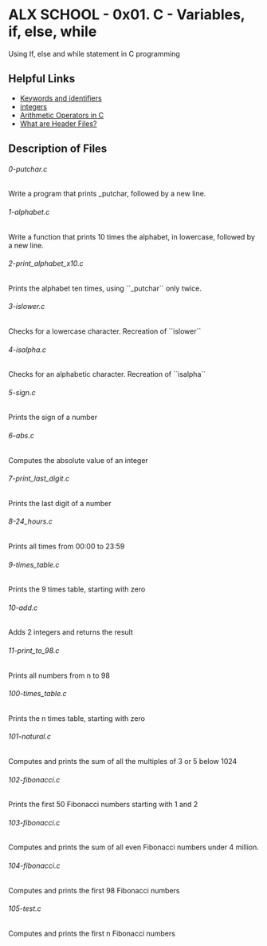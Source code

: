 # ALX SCHOOL - 0x01. C - Variables, if, else, while
Using If, else and while statement in C programming

## Helpful Links
* [Keywords and identifiers](https://publications.gbdirect.co.uk//c_book/chapter2/keywords_and_identifiers.html)
* [integers](https://publications.gbdirect.co.uk//c_book/chapter2/integral_types.html)
* [Arithmetic Operators in C](https://www.tutorialspoint.com/cprogramming/c_arithmetic_operators.htm)
* [What are Header Files?](https://www.tutorialspoint.com/cprogramming/c_header_files.htm)

## Description of Files
<h6>0-putchar.c</h6>
Write a program that prints _putchar, followed by a new line.
<h6>1-alphabet.c</h6>
Write a function that prints 10 times the alphabet, in lowercase, followed by a new line.
<h6>2-print_alphabet_x10.c</h6>
Prints the alphabet ten times, using ``_putchar`` only twice.
<h6>3-islower.c</h6>
Checks for a lowercase character. Recreation of ``islower``
<h6>4-isalpha.c</h6>
Checks for an alphabetic character. Recreation of ``isalpha``
<h6>5-sign.c</h6>
Prints the sign of a number
<h6>6-abs.c</h6>
Computes the absolute value of an integer
<h6>7-print_last_digit.c</h6>
Prints the last digit of a number
<h6>8-24_hours.c</h6>
Prints all times from 00:00 to 23:59
<h6>9-times_table.c</h6>
Prints the 9 times table, starting with zero
<h6>10-add.c</h6>
Adds 2 integers and returns the result
<h6>11-print_to_98.c</h6>
Prints all numbers from n to 98
<h6>100-times_table.c</h6>
Prints the n times table, starting with zero
<h6>101-natural.c</h6>
Computes and prints the sum of all the multiples of 3 or 5 below 1024
<h6>102-fibonacci.c</h6>
Prints the first 50 Fibonacci numbers starting with 1 and 2
<h6>103-fibonacci.c</h6>
Computes and prints the sum of all even Fibonacci numbers under 4 million.
<h6>104-fibonacci.c</h6>
Computes and prints the first 98 Fibonacci numbers
<h6>105-test.c</h6>
Computes and prints the first n Fibonacci numbers
